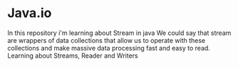 # Java.io

In this repository i'm learning about Stream in java
We could say that stream are wrappers of data collections that allow us to operate with these collections and make massive data processing fast and easy to read.
Learning about Streams, Reader and Writers
